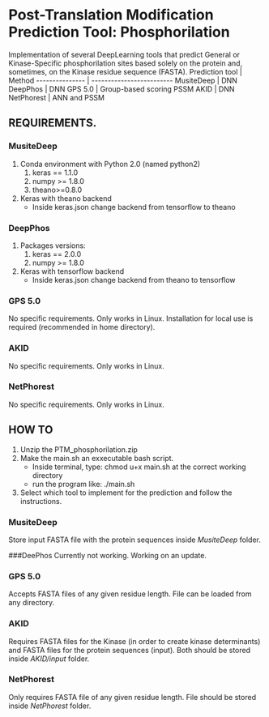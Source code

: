 # Post-Translation Modification Prediction Tool: Phosphorilation
Implementation of several DeepLearning tools that predict General or Kinase-Specific phosphorilation sites based solely on the protein and, sometimes, on the Kinase residue sequence (FASTA).
Prediction tool | Method
--------------- | -------------------------
MusiteDeep      | DNN
DeepPhos        | DNN
GPS 5.0         | Group-based scoring PSSM
AKID            | DNN
NetPhorest      | ANN and PSSM

## REQUIREMENTS.
### MusiteDeep
1. Conda environment with Python 2.0 (named python2)
    1. keras == 1.1.0
    2. numpy >= 1.8.0
    3. theano>=0.8.0
2. Keras with theano backend
    - Inside keras.json change backend from tensorflow to theano

### DeepPhos
1. Packages versions:
    1. keras == 2.0.0
    2. numpy >= 1.8.0
3. Keras with tensorflow backend
   - Inside keras.json change backend from theano to tensorflow

### GPS 5.0
No specific requirements. Only works in Linux.
Installation for local use is required (recommended in home directory).

### AKID
No specific requirements. Only works in Linux.

### NetPhorest
No specific requirements. Only works in Linux.

## HOW TO
1. Unzip the PTM_phosphorilation.zip
2. Make the main.sh an exxecutable bash script.
    - Inside terminal, type: chmod u+x main.sh at the correct working directory
    - run the program like: ./main.sh
3. Select which tool to implement for the prediction and follow the instructions.

### MusiteDeep
Store input FASTA file with the protein sequences inside *MusiteDeep* folder.

###DeePhos
Currently not working. Working on an update.

### GPS 5.0
Accepts FASTA files of any given residue length. File can be loaded from any directory.

### AKID
Requires FASTA files for the Kinase (in order to create kinase determinants) and FASTA files for the protein sequences (input).
Both should be stored inside *AKID/input* folder.

### NetPhorest
Only requires FASTA file of any given residue length. File should be stored inside *NetPhorest* folder.
